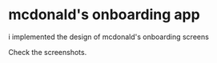 # mcdonald's onboarding app

i implemented the design of mcdonald's onboarding screens

Check the screenshots.

